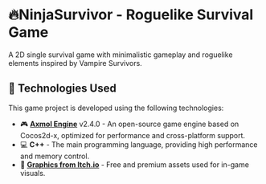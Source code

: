 # 🔥NinjaSurvivor - Roguelike Survival Game
A 2D single survival game with minimalistic gameplay and roguelike elements inspired by Vampire Survivors.

## 🔧 Technologies Used

This game project is developed using the following technologies:

- 🎮 **[Axmol Engine](https://github.com/axmolengine/axmol/releases)** v2.4.0 - An open-source game engine based on Cocos2d-x, optimized for performance and cross-platform support.
- 💻 **C++** - The main programming language, providing high performance and memory control.
- 🎨 **[Graphics from Itch.io](https://itch.io/)** - Free and premium assets used for in-game visuals.
